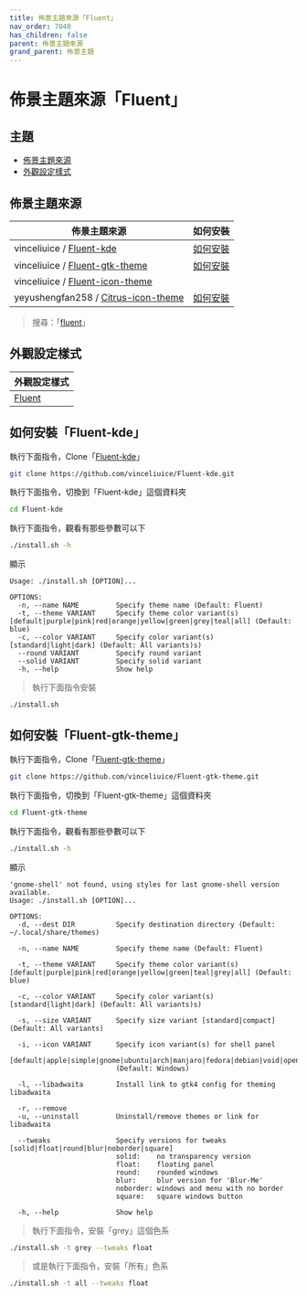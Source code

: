 ```yaml
---
title: 佈景主題來源「Fluent」
nav_order: 7040
has_children: false
parent: 佈景主題來源
grand_parent: 佈景主題
---
```



# 佈景主題來源「Fluent」




## 主題

* [佈景主題來源](#佈景主題來源)
* [外觀設定樣式](#外觀設定樣式)




## 佈景主題來源

| 佈景主題來源 | 如何安裝 |
| ---------- | ------- |
| vinceliuice / [Fluent-kde](https://github.com/vinceliuice/Fluent-kde) | [如何安裝](#如何安裝fluent-kde) |
| vinceliuice / [Fluent-gtk-theme](https://github.com/vinceliuice/Fluent-gtk-theme) | [如何安裝](#如何安裝fluent-gtk-theme) |
| vinceliuice / [Fluent-icon-theme](https://github.com/vinceliuice/Fluent-icon-theme) | |
| yeyushengfan258 / [Citrus-icon-theme](https://github.com/yeyushengfan258/Citrus-icon-theme) | [如何安裝](https://samwhelp.github.io/note-about-lingmo/read/subject/theme/source/Citrus.html#如何安裝citrus-icon-theme) |


> 搜尋：「[fluent](https://github.com/vinceliuice?tab=repositories&q=fluent)」




## 外觀設定樣式

| 外觀設定樣式 |
| ---------- |
| [Fluent](https://samwhelp.github.io/note-about-lingmo/read/subject/style/recipe/Fluent.html) |




## 如何安裝「Fluent-kde」

執行下面指令，Clone「[Fluent-kde](https://github.com/vinceliuice/Fluent-kde)」

``` sh
git clone https://github.com/vinceliuice/Fluent-kde.git
```

執行下面指令，切換到「Fluent-kde」這個資料夾

``` sh
cd Fluent-kde
```

執行下面指令，觀看有那些參數可以下

``` sh
./install.sh -h
```

顯示

```
Usage: ./install.sh [OPTION]...

OPTIONS:
  -n, --name NAME         Specify theme name (Default: Fluent)
  -t, --theme VARIANT     Specify theme color variant(s) [default|purple|pink|red|orange|yellow|green|grey|teal|all] (Default: blue)
  -c, --color VARIANT     Specify color variant(s) [standard|light|dark] (Default: All variants)s)
  --round VARIANT         Specify round variant
  --solid VARIANT         Specify solid variant
  -h, --help              Show help
```

> 執行下面指令安裝

``` sh
./install.sh
```




## 如何安裝「Fluent-gtk-theme」

執行下面指令，Clone「[Fluent-gtk-theme](https://github.com/vinceliuice/Fluent-gtk-theme)」

``` sh
git clone https://github.com/vinceliuice/Fluent-gtk-theme.git
```

執行下面指令，切換到「Fluent-gtk-theme」這個資料夾

``` sh
cd Fluent-gtk-theme
```

執行下面指令，觀看有那些參數可以下

``` sh
./install.sh -h
```

顯示

```
'gnome-shell' not found, using styles for last gnome-shell version available.
Usage: ./install.sh [OPTION]...

OPTIONS:
  -d, --dest DIR          Specify destination directory (Default: ~/.local/share/themes)

  -n, --name NAME         Specify theme name (Default: Fluent)

  -t, --theme VARIANT     Specify theme color variant(s) [default|purple|pink|red|orange|yellow|green|teal|grey|all] (Default: blue)

  -c, --color VARIANT     Specify color variant(s) [standard|light|dark] (Default: All variants)s)

  -s, --size VARIANT      Specify size variant [standard|compact] (Default: All variants)

  -i, --icon VARIANT      Specify icon variant(s) for shell panel
                          [default|apple|simple|gnome|ubuntu|arch|manjaro|fedora|debian|void|opensuse|popos|mxlinux|zorin|endeavouros|tux|nixos]
                          (Default: Windows)

  -l, --libadwaita        Install link to gtk4 config for theming libadwaita

  -r, --remove
  -u, --uninstall         Uninstall/remove themes or link for libadwaita

  --tweaks                Specify versions for tweaks [solid|float|round|blur|noborder|square]
                          solid:    no transparency version
                          float:    floating panel
                          round:    rounded windows
                          blur:     blur version for 'Blur-Me'
                          noborder: windows and menu with no border
                          square:   square windows button

  -h, --help              Show help
```

> 執行下面指令，安裝「grey」這個色系

``` sh
./install.sh -t grey --tweaks float
```

> 或是執行下面指令，安裝「所有」色系

``` sh
./install.sh -t all --tweaks float
```
